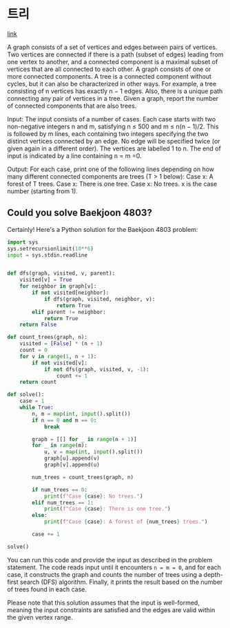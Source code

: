 # 트리

[link](https://www.acmicpc.net/problem/4803)

A graph consists of a set of vertices and edges between pairs of vertices. Two vertices are connected if there is a path (subset of edges) leading from one vertex to another, and a connected component is a maximal subset of vertices that are all connected to each other. A graph consists of one or more connected components.
A tree is a connected component without cycles, but it can also be characterized in other ways. For example, a tree consisting of n vertices has exactly n − 1 edges. Also, there is a unique path connecting any pair of vertices in a tree.
Given a graph, report the number of connected components that are also trees.

Input:
The input consists of a number of cases. Each case starts with two non-negative integers n and m, satisfying n ≤ 500 and m ≤ n(n − 1)/2. This is followed by m lines, each containing two integers specifying the two distinct vertices connected by an edge. No edge will be specified twice (or given again in a different order). The vertices are labelled 1 to n. The end of input is indicated by a line containing n = m =0.

Output:
For each case, print one of the following lines depending on how many different connected components are trees (T > 1 below):
Case x: A forest of T trees. Case x: There is one tree. Case x: No trees.
x is the case number (starting from 1).

## Could you solve Baekjoon 4803?

Certainly! Here's a Python solution for the Baekjoon 4803 problem:

```python
import sys
sys.setrecursionlimit(10**6)
input = sys.stdin.readline


def dfs(graph, visited, v, parent):
    visited[v] = True
    for neighbor in graph[v]:
        if not visited[neighbor]:
            if dfs(graph, visited, neighbor, v):
                return True
        elif parent != neighbor:
            return True
    return False

def count_trees(graph, n):
    visited = [False] * (n + 1)
    count = 0
    for v in range(1, n + 1):
        if not visited[v]:
            if not dfs(graph, visited, v, -1):
                count += 1
    return count

def solve():
    case = 1
    while True:
        n, m = map(int, input().split())
        if n == 0 and m == 0:
            break

        graph = [[] for _ in range(n + 1)]
        for _ in range(m):
            u, v = map(int, input().split())
            graph[u].append(v)
            graph[v].append(u)

        num_trees = count_trees(graph, n)

        if num_trees == 0:
            print(f"Case {case}: No trees.")
        elif num_trees == 1:
            print(f"Case {case}: There is one tree.")
        else:
            print(f"Case {case}: A forest of {num_trees} trees.")

        case += 1

solve()
```

You can run this code and provide the input as described in the problem statement. The code reads input until it encounters `n = m = 0`, and for each case, it constructs the graph and counts the number of trees using a depth-first search (DFS) algorithm. Finally, it prints the result based on the number of trees found in each case.

Please note that this solution assumes that the input is well-formed, meaning the input constraints are satisfied and the edges are valid within the given vertex range.
